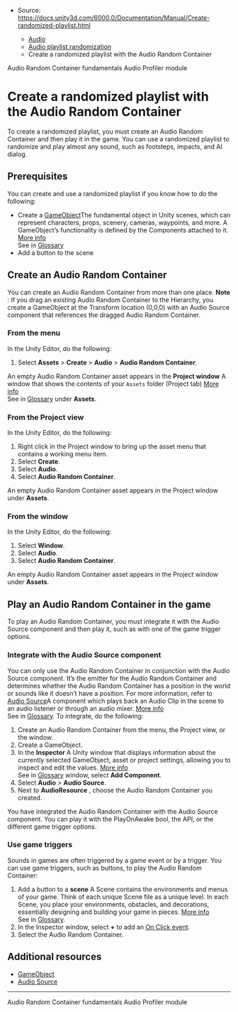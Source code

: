 * Source: https://docs.unity3d.com/6000.0/Documentation/Manual/Create-randomized-playlist.html

  * [Audio](https://docs.unity3d.com/6000.0/Documentation/Manual/Audio.html)
  * [Audio playlist randomization](https://docs.unity3d.com/6000.0/Documentation/Manual/AudioRandomContainer.html)
  * Create a randomized playlist with the Audio Random Container


[](https://docs.unity3d.com/6000.0/Documentation/Manual/AudioRandomContainer-fundamentals.html)
Audio Random Container fundamentals
[](https://docs.unity3d.com/6000.0/Documentation/Manual/ProfilerAudio.html)
Audio Profiler module
# Create a randomized playlist with the Audio Random Container
To create a randomized playlist, you must create an Audio Random Container and then play it in the game.
You can use a randomized playlist to randomize and play almost any sound, such as footsteps, impacts, and AI dialog.
## Prerequisites
You can create and use a randomized playlist if you know how to do the following:
  * Create a [GameObject](https://docs.unity3d.com/6000.0/Documentation/Manual/GameObjects.html)The fundamental object in Unity scenes, which can represent characters, props, scenery, cameras, waypoints, and more. A GameObject’s functionality is defined by the Components attached to it. [More info](https://docs.unity3d.com/6000.0/Documentation/Manual/class-GameObject.html)  
See in [Glossary](https://docs.unity3d.com/6000.0/Documentation/Manual/Glossary.html#GameObject)
  * Add a button to the scene


## Create an Audio Random Container
You can create an Audio Random Container from more than one place.
**Note** : If you drag an existing Audio Random Container to the Hierarchy, you create a GameObject at the Transform location (0,0,0) with an Audio Source component that references the dragged Audio Random Container.
### From the menu
In the Unity Editor, do the following:
  1. Select **Assets** > **Create** > **Audio** > **Audio Random Container**.


An empty Audio Random Container asset appears in the **Project window** A window that shows the contents of your `Assets` folder (Project tab) [More info](https://docs.unity3d.com/6000.0/Documentation/Manual/ProjectView.html)  
See in [Glossary](https://docs.unity3d.com/6000.0/Documentation/Manual/Glossary.html#Projectwindow) under **Assets**.
### From the Project view
In the Unity Editor, do the following:
  1. Right click in the Project window to bring up the asset menu that contains a working menu item.
  2. Select **Create**.
  3. Select **Audio**.
  4. Select **Audio Random Container**.


An empty Audio Random Container asset appears in the Project window under **Assets**.
### From the window
In the Unity Editor, do the following:
  1. Select **Window**.
  2. Select **Audio**.
  3. Select **Audio Random Container**.


An empty Audio Random Container asset appears in the Project window under **Assets**.
## Play an Audio Random Container in the game
To play an Audio Random Container, you must integrate it with the Audio Source component and then play it, such as with one of the game trigger options.
### Integrate with the Audio Source component
You can only use the Audio Random Container in conjunction with the Audio Source component. It’s the emitter for the Audio Random Container and determines whether the Audio Random Container has a position in the world or sounds like it doesn’t have a position. For more information, refer to [Audio Source](https://docs.unity3d.com/6000.0/Documentation/Manual/class-AudioSource.html)A component which plays back an Audio Clip in the scene to an audio listener or through an audio mixer. [More info](https://docs.unity3d.com/6000.0/Documentation/Manual/class-AudioSource.html)  
See in [Glossary](https://docs.unity3d.com/6000.0/Documentation/Manual/Glossary.html#AudioSource).
To integrate, do the following:
  1. Create an Audio Random Container from the menu, the Project view, or the window.
  2. Create a GameObject.
  3. In the **Inspector** A Unity window that displays information about the currently selected GameObject, asset or project settings, allowing you to inspect and edit the values. [More info](https://docs.unity3d.com/6000.0/Documentation/Manual/UsingTheInspector.html)  
See in [Glossary](https://docs.unity3d.com/6000.0/Documentation/Manual/Glossary.html#Inspector) window, select **Add Component**.
  4. Select **Audio** > **Audio Source**.
  5. Next to **AudioResource** , choose the Audio Random Container you created.


You have integrated the Audio Random Container with the Audio Source component. You can play it with the PlayOnAwake bool, the API, or the different game trigger options. 
### Use game triggers
Sounds in games are often triggered by a game event or by a trigger. You can use game triggers, such as buttons, to play the Audio Random Container\:
  1. Add a button to a **scene** A Scene contains the environments and menus of your game. Think of each unique Scene file as a unique level. In each Scene, you place your environments, obstacles, and decorations, essentially designing and building your game in pieces. [More info](https://docs.unity3d.com/6000.0/Documentation/Manual/CreatingScenes.html)  
See in [Glossary](https://docs.unity3d.com/6000.0/Documentation/Manual/Glossary.html#Scene).
  2. In the Inspector window, select **+** to add an [On Click event](https://docs.unity3d.com/6000.0/Documentation/Manual/script-Button).
  3. Select the Audio Random Container.


## Additional resources
  * [GameObject](https://docs.unity3d.com/6000.0/Documentation/Manual/GameObjects.html)
  * [Audio Source](https://docs.unity3d.com/6000.0/Documentation/Manual/class-AudioSource.html)


* * *
[](https://docs.unity3d.com/6000.0/Documentation/Manual/AudioRandomContainer-fundamentals.html)
Audio Random Container fundamentals
[](https://docs.unity3d.com/6000.0/Documentation/Manual/ProfilerAudio.html)
Audio Profiler module
